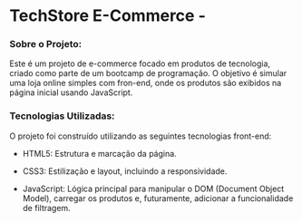 # TechStore E-Commerce - 
 ### Sobre o Projeto:
 Este é um projeto de e-commerce focado em produtos de tecnologia, criado como parte de um bootcamp de programação. O objetivo é simular uma loja online simples com fron-end, onde os produtos são exibidos na página inicial usando JavaScript.

### Tecnologias Utilizadas:
O projeto foi construído utilizando as seguintes tecnologias front-end:

 * HTML5: Estrutura e marcação da página.

* CSS3: Estilização e layout, incluindo a responsividade.

* JavaScript: Lógica principal para manipular o DOM (Document Object Model), carregar os produtos e, futuramente, adicionar a funcionalidade de filtragem.
